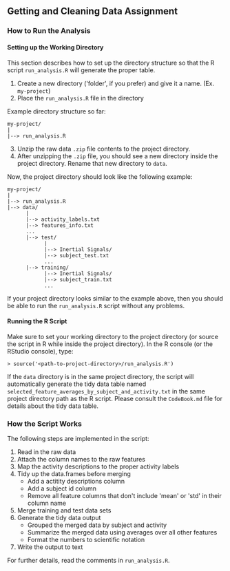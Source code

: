 ## Getting and Cleaning Data Assignment

### How to Run the Analysis

#### Setting up the Working Directory

This section describes how to set up the directory structure so that the R script `run_analysis.R` will generate the proper table.

1. Create a new directory ('folder', if you prefer) and give it a name. (Ex. `my-project`)
2. Place the `run_analysis.R` file in the directory

Example directory structure so far:
```
my-project/
|
|--> run_analysis.R
```

3. Unzip the raw data `.zip` file contents to the project directory.
4. After unzipping the `.zip` file, you should see a new directory inside the project directory. Rename that new directory to `data`. 

Now, the project directory should look like the following example:
```
my-project/
|
|--> run_analysis.R
|--> data/
      |
      |--> activity_labels.txt
      |--> features_info.txt
      ...
      |--> test/
            |
            |--> Inertial Signals/
            |--> subject_test.txt
            ...
      |--> training/
            |--> Inertial Signals/
            |--> subject_train.txt
            ...
```
If your project directory looks similar to the example above, then you should be able to run the `run_analysis.R` script without any problems.

#### Running the R Script

Make sure to set your working directory to the project directory (or source the script in R while inside the project directory). In the R console (or the RStudio console), type:

```
> source('<path-to-project-directory>/run_analysis.R') 
```

If the `data` directory is in the same project directory, the script will automatically generate the tidy data table named `selected_feature_averages_by_subject_and_activity.txt` in the same project directory path as the R script. Please consult the `CodeBook.md` file for details about the tidy data table.

### How the Script Works

The following steps are implemented in the script:
1. Read in the raw data
2. Attach the column names to the raw features
3. Map the activity descriptions to the proper activity labels
4. Tidy up the data.frames before merging
      - Add a actitity descriptions column
      - Add a subject id column
      - Remove all feature columns that don't include 'mean' or 'std' in their column name
5. Merge training and test data sets
6. Generate the tidy data output 
      - Grouped the merged data by subject and activity
      - Summarize the merged data using averages over all other features
      - Format the numbers to scientific notation
7. Write the output to text

For further details, read the comments in `run_analysis.R`.
